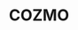 ---
pid: LLP190
title: COZMO
location_transcription: middle of a park
zipcode: '19120'
outside_phl: 
neighborhood: Logan,Olney
age: '9'
age_range: 6-13
instagram: 
image_file_name: LLP_190.jpg
proposal_transcription: |-
  rozmo

  big personality
  big responseability
topic: Unknown
topic_summary: '0'
type: Park,Other No Form
keywords_other: cozmo, personality, responsibility
credit: mario
image_labels: 
twitter: 
facebook: 
permalink: "/monuments/llp190/"
layout: item-page
---